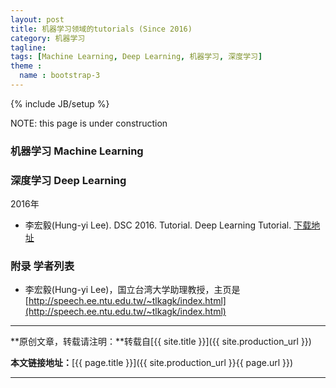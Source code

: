 ```yaml
---
layout: post
title: 机器学习领域的tutorials (Since 2016)
category: 机器学习
tagline:
tags: [Machine Learning, Deep Learning, 机器学习, 深度学习]
theme :
  name : bootstrap-3
---
```

{% include JB/setup %}

NOTE: this page is under construction

### 机器学习 Machine Learning


### 深度学习 Deep Learning

2016年

+ 李宏毅(Hung-yi Lee). DSC 2016. Tutorial. Deep Learning Tutorial. [下载地址](http://www.slideshare.net/tw_dsconf/ss-62245351)

### 附录 学者列表

+ 李宏毅(Hung-yi Lee)，国立台湾大学助理教授，主页是 [http://speech.ee.ntu.edu.tw/~tlkagk/index.html](http://speech.ee.ntu.edu.tw/~tlkagk/index.html)

* * *

**原创文章，转载请注明：**转载自[{{ site.title }}]({{ site.production_url }})

**本文链接地址：**[{{ page.title }}]({{ site.production_url }}{{ page.url }})

* * *
